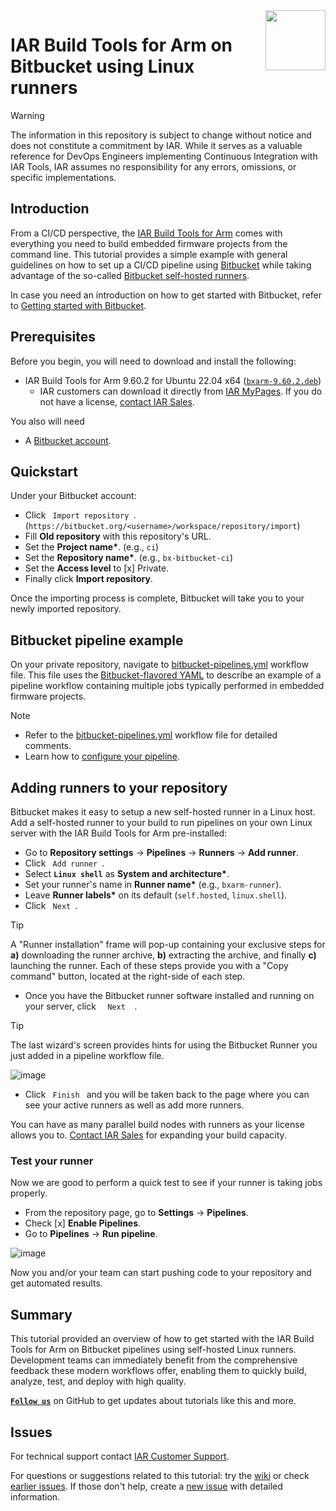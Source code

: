 <img align="right" src="https://github.com/user-attachments/assets/d8c32a11-c835-492a-9dae-02dc71b99484" width="96px" />


# IAR Build Tools for Arm on Bitbucket using Linux runners


>[!WARNING]
>The information in this repository is subject to change without notice and does not constitute a commitment by IAR. While it serves as a valuable reference for DevOps Engineers implementing Continuous Integration with IAR Tools, IAR assumes no responsibility for any errors, omissions, or specific implementations.


## Introduction
From a CI/CD perspective, the [IAR Build Tools for Arm](https://iar.com/bxarm) comes with everything you need to build embedded firmware projects from the command line. This tutorial provides a simple example with general guidelines on how to set up a CI/CD pipeline using [Bitbucket](https://bitbucket.org/) while taking advantage of the so-called [Bitbucket self-hosted runners][url-bb-doc-runner].

In case you need an introduction on how to get started with Bitbucket, refer to [Getting started with Bitbucket](https://bitbucket.org/product/guides).


## Prerequisites
Before you begin, you will need to download and install the following:
- IAR Build Tools for Arm 9.60.2 for Ubuntu 22.04 x64 ([`bxarm-9.60.2.deb`](https://updates.iar.com/?product=BXARM&version=9.60))
   - IAR customers can download it directly from [IAR MyPages](https://iar.my.site.com/mypages). If you do not have a license, [contact IAR Sales](https://iar.com/about/contact).

You also will need
- A [Bitbucket account][url-bb-join].


## Quickstart
Under your Bitbucket account:
- Click `  Import repository  `. (`https://bitbucket.org/<username>/workspace/repository/import`)
- Fill **Old repository** with this repository's URL.
- Set the __Project name*__. (e.g., `ci`)
- Set the __Repository name*__. (e.g., `bx-bitbucket-ci`)
- Set the __Access level__ to [x] Private.
- Finally click **Import repository**.

Once the importing process is complete, Bitbucket will take you to your newly imported repository.


## Bitbucket pipeline example
On your private repository, navigate to [bitbucket-pipelines.yml](bitbucket-pipelines.yml) workflow file. This file uses the [Bitbucket-flavored YAML][url-bb-doc-pipeline] to describe an example of a pipeline workflow containing multiple jobs typically performed in embedded firmware projects.

>[!NOTE]
>- Refer to the [bitbucket-pipelines.yml](bitbucket-pipelines.yml) workflow file for detailed comments.
>- Learn how to [configure your pipeline][url-bb-doc-pipeline].


## Adding runners to your repository
Bitbucket makes it easy to setup a new self-hosted runner in a Linux host. Add a self-hosted runner to your build to run pipelines on your own Linux server with the IAR Build Tools for Arm pre-installed:
- Go to __Repository settings__ → __Pipelines__ → __Runners__ → __Add runner__.
- Click `  Add runner  `.
- Select __`Linux shell`__ as __System and architecture*__.
- Set your runner's name in __Runner name*__ (e.g., `bxarm-runner`).
- Leave __Runner labels*__ on its default (`self.hosted`, `linux.shell`).
- Click `  Next  `.

>[!TIP]
>A "Runner installation" frame will pop-up containing your exclusive steps for __a)__ downloading the runner archive, **b)** extracting the archive, and finally **c)** launching the runner. Each of these steps provide you with a "Copy command" button, located at the right-side of each step.

- Once you have the Bitbucket runner software installed and running on your server, click `   Next   `.

>[!TIP]
>The last wizard's screen provides hints for using the Bitbucket Runner you just added in a pipeline workflow file.
>
>![image](https://github.com/user-attachments/assets/4517c887-6ebd-4f2c-95c8-561e418fd8d8)

- Click `  Finish  ` and you will be taken back to the page where you can see your active runners as well as add more runners.

You can have as many parallel build nodes with runners as your license allows you to. [Contact IAR Sales](https://iar.com/about/contact) for expanding your build capacity.

### Test your runner
Now we are good to perform a quick test to see if your runner is taking jobs properly.
- From the repository page, go to __Settings__ → __Pipelines__.
- Check [x] __Enable Pipelines__.
- Go to __Pipelines__ → __Run pipeline__.

![image](https://github.com/user-attachments/assets/bb0678ec-2617-4e6f-a98e-558c45cfcd19)

Now you and/or your team can start pushing code to your repository and get automated results. 


## Summary
This tutorial provided an overview of how to get started with the IAR Build Tools for Arm on Bitbucket pipelines using self-hosted Linux runners. Development teams can immediately benefit from the comprehensive feedback these modern workflows offer, enabling them to quickly build, analyze, test, and deploy with high quality.

[__` Follow us `__][url-gh-iar] on GitHub to get updates about tutorials like this and more.


## Issues
For technical support contact [IAR Customer Support][url-iar-customer-support].

For questions or suggestions related to this tutorial: try the [wiki][url-repo-wiki] or check [earlier issues][url-repo-issue-old]. If those don't help, create a [new issue][url-repo-issue-new] with detailed information.


<!-- links -->
[url-iar-customer-support]: https://iar.my.site.com/mypages/s/contactsupport
[url-iar-bxarm]: https://www.iar.com/bxarm
[url-gh-iar]: https://github.com/IARSystems
    
[url-bb-doc-pipeline]: https://support.atlassian.com/bitbucket-cloud/docs/configure-your-pipeline/
[url-bb-doc-yaml]: https://support.atlassian.com/bitbucket-cloud/docs/configure-your-runner-in-bitbucket-pipelines-yml/
[url-bb-doc-runner]: https://support.atlassian.com/bitbucket-cloud/docs/runners
[url-bb-join]: http://www.atlassian.com/try/cloud/signup?bundle=bitbucket

[url-repo]: https://github.com/IARSystems/bx-bitbucket-ci
[url-repo-wiki]: https://github.com/IARSystems/bx-bitbucket-ci/wiki
[url-repo-issue-new]: https://github.com/IARSystems/bx-bitbucket-ci/issues/new
[url-repo-issue-old]: https://github.com/IARSystems/bx-bitbucket-ci/issues?q=is%3Aissue+is%3Aopen%7Cclosed
